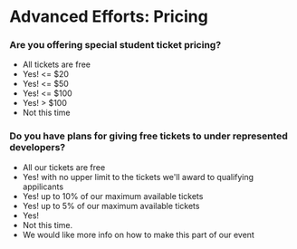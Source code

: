 # Advanced Efforts: Pricing

### Are you offering special student ticket pricing?
* All tickets are free
* Yes! <= $20
* Yes! <= $50
* Yes! <= $100
* Yes! > $100
* Not this time

### Do you have plans for giving free tickets to under represented developers?
* All our tickets are free
* Yes! with no upper limit to the tickets we'll award to qualifying appilicants
* Yes! up to 10% of our maximum available tickets
* Yes! up to 5% of our maximum available tickets
* Yes!
* Not this time.
* We would like more info on how to make this part of our event

